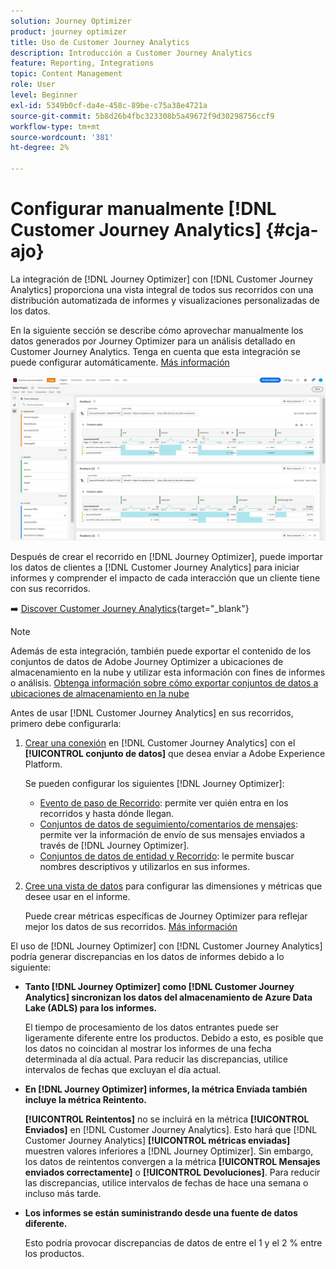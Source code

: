 ```yaml
---
solution: Journey Optimizer
product: journey optimizer
title: Uso de Customer Journey Analytics
description: Introducción a Customer Journey Analytics
feature: Reporting, Integrations
topic: Content Management
role: User
level: Beginner
exl-id: 5349b0cf-da4e-458c-89be-c75a38e4721a
source-git-commit: 5b8d26b4fbc323308b5a49672f9d30298756ccf9
workflow-type: tm+mt
source-wordcount: '381'
ht-degree: 2%

---
```


# Configurar manualmente [!DNL Customer Journey Analytics] {#cja-ajo}

La integración de [!DNL Journey Optimizer] con [!DNL Customer Journey Analytics] proporciona una vista integral de todos sus recorridos con una distribución automatizada de informes y visualizaciones personalizadas de los datos.

En la siguiente sección se describe cómo aprovechar manualmente los datos generados por Journey Optimizer para un análisis detallado en Customer Journey Analytics. Tenga en cuenta que esta integración se puede configurar automáticamente. [Más información](report-gs-cja.md)

![](assets/cja.png)

Después de crear el recorrido en [!DNL Journey Optimizer], puede importar los datos de clientes a [!DNL Customer Journey Analytics] para iniciar informes y comprender el impacto de cada interacción que un cliente tiene con sus recorridos.

➡️ [Discover Customer Journey Analytics](https://experienceleague.adobe.com/en/docs/analytics-platform/using/integrations/ajo#manually-configure-a-data-view-to-be-used-with-journey-optimizer){target="_blank"}

>[!NOTE]
>
>Además de esta integración, también puede exportar el contenido de los conjuntos de datos de Adobe Journey Optimizer a ubicaciones de almacenamiento en la nube y utilizar esta información con fines de informes o análisis. [Obtenga información sobre cómo exportar conjuntos de datos a ubicaciones de almacenamiento en la nube](../data/export-datasets.md)
>

Antes de usar [!DNL Customer Journey Analytics] en sus recorridos, primero debe configurarla:

1. [Crear una conexión](https://experienceleague.adobe.com/docs/analytics-platform/using/cja-connections/create-connection.html) en [!DNL Customer Journey Analytics] con el **[!UICONTROL conjunto de datos]** que desea enviar a Adobe Experience Platform.

   Se pueden configurar los siguientes [!DNL Journey Optimizer]:
   * [Evento de paso de Recorrido](../data/datasets-query-examples.md#journey-step-event): permite ver quién entra en los recorridos y hasta dónde llegan.
   * [Conjuntos de datos de seguimiento/comentarios de mensajes](../data/datasets-query-examples.md#message-feedback-event-dataset): permite ver la información de envío de sus mensajes enviados a través de [!DNL Journey Optimizer].
   * [Conjuntos de datos de entidad y Recorrido](../data/datasets-query-examples.md#entity-dataset): le permite buscar nombres descriptivos y utilizarlos en sus informes.

1. [Cree una vista de datos](https://experienceleague.adobe.com/docs/analytics-platform/using/cja-dataviews/create-dataview.html?lang=es) para configurar las dimensiones y métricas que desee usar en el informe.

   Puede crear métricas específicas de Journey Optimizer para reflejar mejor los datos de sus recorridos. [Más información](https://experienceleague.adobe.com/docs/analytics-platform/using/integrations/ajo.html#configure-the-data-view-to-accommodate-journey-optimizer-dimensions-and-metrics)

El uso de [!DNL Journey Optimizer] con [!DNL Customer Journey Analytics] podría generar discrepancias en los datos de informes debido a lo siguiente:

* **Tanto [!DNL Journey Optimizer] como [!DNL Customer Journey Analytics] sincronizan los datos del almacenamiento de Azure Data Lake (ADLS) para los informes.**

  El tiempo de procesamiento de los datos entrantes puede ser ligeramente diferente entre los productos. Debido a esto, es posible que los datos no coincidan al mostrar los informes de una fecha determinada al día actual. Para reducir las discrepancias, utilice intervalos de fechas que excluyan el día actual.

* **En [!DNL Journey Optimizer] informes, la métrica Enviada también incluye la métrica Reintento.**

  **[!UICONTROL Reintentos]** no se incluirá en la métrica **[!UICONTROL Enviados]** en [!DNL Customer Journey Analytics]. Esto hará que [!DNL Customer Journey Analytics] **[!UICONTROL métricas enviadas]** muestren valores inferiores a [!DNL Journey Optimizer]. Sin embargo, los datos de reintentos convergen a la métrica **[!UICONTROL Mensajes enviados correctamente]** o **[!UICONTROL Devoluciones]**.
Para reducir las discrepancias, utilice intervalos de fechas de hace una semana o incluso más tarde.

* **Los informes se están suministrando desde una fuente de datos diferente.**

  Esto podría provocar discrepancias de datos de entre el 1 y el 2 % entre los productos.
